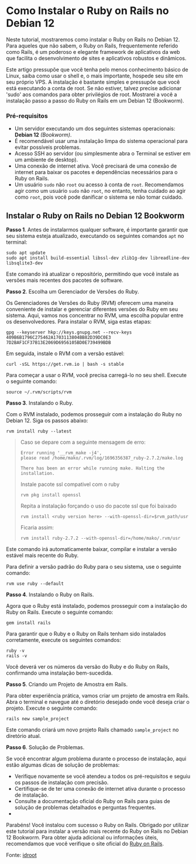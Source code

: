 # Como Instalar o Ruby on Rails no Debian 12

Neste tutorial, mostraremos como instalar o Ruby on Rails no Debian 12. Para aqueles que não sabem, o Ruby on Rails, frequentemente referido como Rails, é um poderoso e elegante framework de aplicativos da web que facilita o desenvolvimento de sites e aplicativos robustos e dinâmicos.

Este artigo pressupõe que você tenha pelo menos conhecimento básico de Linux, saiba como usar o shell e, o mais importante, hospede seu site em seu próprio VPS. A instalação é bastante simples e pressupõe que você está executando a conta de root. Se não estiver, talvez precise adicionar 'sudo' aos comandos para obter privilégios de root. Mostrarei a você a instalação passo a passo do Ruby on Rails em um Debian 12 (Bookworm).

### Pré-requisitos

* Um servidor executando um dos seguintes sistemas operacionais: **Debian 12** _(Bookworm)_.
* É recomendável usar uma instalação limpa do sistema operacional para evitar possíveis problemas.
* Acesso SSH ao servidor (ou simplesmente abra o Terminal se estiver em um ambiente de desktop).
* Uma conexão de internet ativa. Você precisará de uma conexão de internet para baixar os pacotes e dependências necessários para o Ruby on Rails.
* Um usuário `sudo` não `root` ou acesso à conta de `root`. Recomendamos agir como um usuário `sudo` não `root`, no entanto, tenha cuidado ao agir como `root`, pois você pode danificar o sistema se não tomar cuidado.

## Instalar o Ruby on Rails no Debian 12 Bookworm
**Passo 1**. Antes de instalarmos qualquer software, é importante garantir que seu sistema esteja atualizado, executando os seguintes comandos `apt` no terminal:

````shell
sudo apt update
sudo apt install build-essential libssl-dev zlib1g-dev libreadline-dev libsqlite3-dev
````

Este comando irá atualizar o repositório, permitindo que você instale as versões mais recentes dos pacotes de software.

**Passo 2**. Escolha um Gerenciador de Versões do Ruby.

Os Gerenciadores de Versões do Ruby (RVM) oferecem uma maneira conveniente de instalar e gerenciar diferentes versões do Ruby em seu sistema. Aqui, vamos nos concentrar no RVM, uma escolha popular entre os desenvolvedores. Para instalar o RVM, siga estas etapas:

````shell
gpg --keyserver hkp://keys.gnupg.net --recv-keys 409B6B1796C275462A1703113804BB82D39DC0E3 7D2BAF1CF37B13E2069D6956105BD0E739499BDB
````

Em seguida, instale o RVM com a versão estável:

```shell
curl -sSL https://get.rvm.io | bash -s stable
```

Para começar a usar o RVM, você precisa carregá-lo no seu shell. Execute o seguinte comando:

````shell
source ~/.rvm/scripts/rvm
````

**Passo 3**. Instalando o Ruby.

Com o RVM instalado, podemos prosseguir com a instalação do Ruby no Debian 12. Siga os passos abaixo:

```shell
rvm install ruby --latest
```

>Caso se depare com a seguinte mensagem de erro:
> ````shell
> Error running '__rvm_make -j4',
> please read /home/mako/.rvm/log/1696356387_ruby-2.7.2/make.log
>
> There has been an error while running make. Halting the installation.
>````
> Instale pacote ssl compativel com o ruby 
>````shell
> rvm pkg install openssl
>````
> Repita a instalação forçando o uso do pacote ssl que foi baixado
> ````shell
> rvm install <ruby version here> --with-openssl-dir=$rvm_path/usr
> ````
> Ficaria assim:
> ```shell
> rvm install ruby-2.7.2 --with-openssl-dir=/home/mako/.rvm/usr
> ```

Este comando irá automaticamente baixar, compilar e instalar a versão estável mais recente do Ruby.

Para definir a versão padrão do Ruby para o seu sistema, use o seguinte comando:
````shell
rvm use ruby --default
````

**Passo 4**. Instalando o Ruby on Rails.

Agora que o Ruby está instalado, podemos prosseguir com a instalação do Ruby on Rails. Execute o seguinte comando:

````shell
gem install rails
````

Para garantir que o Ruby e o Ruby on Rails tenham sido instalados corretamente, execute os seguintes comandos:

````shell
ruby -v
rails -v
````

Você deverá ver os números da versão do Ruby e do Ruby on Rails, confirmando uma instalação bem-sucedida.

**Passo 5**. Criando um Projeto de Amostra em Rails.

Para obter experiência prática, vamos criar um projeto de amostra em Rails. Abra o terminal e navegue até o diretório desejado onde você deseja criar o projeto. Execute o seguinte comando:

````shell
rails new sample_project
````


Este comando criará um novo projeto Rails chamado `sample_project` no diretório atual.

**Passo 6**. Solução de Problemas.

Se você encontrar algum problema durante o processo de instalação, aqui estão algumas dicas de solução de problemas:

* Verifique novamente se você atendeu a todos os pré-requisitos e seguiu os passos de instalação com precisão.
* Certifique-se de ter uma conexão de internet ativa durante o processo de instalação.
* Consulte a documentação oficial do Ruby on Rails para guias de solução de problemas detalhados e perguntas frequentes.
* 
Parabéns! Você instalou com sucesso o Ruby on Rails. Obrigado por utilizar este tutorial para instalar a versão mais recente do Ruby on Rails no Debian 12 Bookworm. Para obter ajuda adicional ou informações úteis, recomendamos que você verifique o site oficial do [Ruby on Rails](https://rubyonrails.org/).

Fonte: [idroot](https://rubyonrails.org/)
